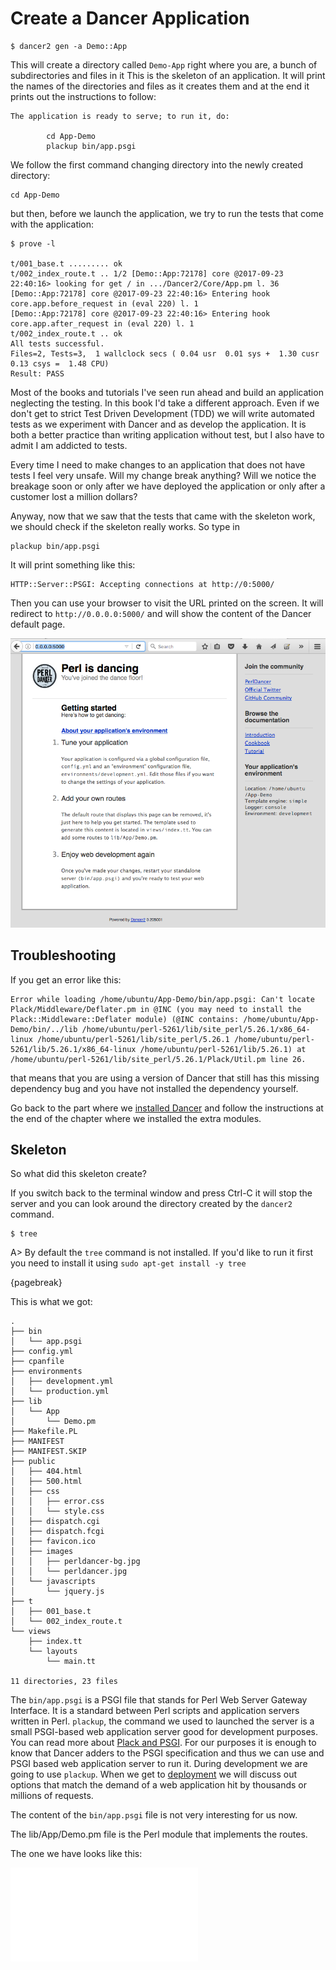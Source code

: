 # Create a Dancer Application



```
$ dancer2 gen -a Demo::App
```

This will create a directory called `Demo-App` right where you are, a bunch of subdirectories and files in it  This is the skeleton of an application. It will print the names of the directories and files as it creates them and at the end it prints out the instructions to follow:

```
The application is ready to serve; to run it, do:

        cd App-Demo
        plackup bin/app.psgi
```

We follow the first command changing directory into the newly created directory:

```
cd App-Demo
```

but then, before we launch the application, we try to run the tests that come with the application:

```
$ prove -l

t/001_base.t ......... ok
t/002_index_route.t .. 1/2 [Demo::App:72178] core @2017-09-23 22:40:16> looking for get / in .../Dancer2/Core/App.pm l. 36
[Demo::App:72178] core @2017-09-23 22:40:16> Entering hook core.app.before_request in (eval 220) l. 1
[Demo::App:72178] core @2017-09-23 22:40:16> Entering hook core.app.after_request in (eval 220) l. 1
t/002_index_route.t .. ok
All tests successful.
Files=2, Tests=3,  1 wallclock secs ( 0.04 usr  0.01 sys +  1.30 cusr  0.13 csys =  1.48 CPU)
Result: PASS
```

Most of the books and tutorials I've seen run ahead and build an application neglecting the testing. In this book I'd take a different approach. Even if we don't get to strict Test Driven Development (TDD) we will write automated tests as we experiment with Dancer and as develop the application. It is both a better practice than writing application without test, but I also have to admit I am addicted to tests.

Every time I need to make changes to an application that does not have tests I feel very unsafe. Will my change break anything? Will we notice the breakage soon or only after we have deployed the application or only after a customer lost a million dollars?

Anyway, now that we saw that the tests that came with the skeleton work, we should check if the skeleton really works. So type in

```
plackup bin/app.psgi
```

It will print something like this:

```
HTTP::Server::PSGI: Accepting connections at http://0:5000/
```

Then you can use your browser to visit the URL printed on the screen. It will redirect to `http://0.0.0.0:5000/` and will show the content of the Dancer default page.

![Dancer default page](images/dancer-default-page.png)


## Troubleshooting

If you get an error like this:

```
Error while loading /home/ubuntu/App-Demo/bin/app.psgi: Can't locate Plack/Middleware/Deflater.pm in @INC (you may need to install the Plack::Middleware::Deflater module) (@INC contains: /home/ubuntu/App-Demo/bin/../lib /home/ubuntu/perl-5261/lib/site_perl/5.26.1/x86_64-linux /home/ubuntu/perl-5261/lib/site_perl/5.26.1 /home/ubuntu/perl-5261/lib/5.26.1/x86_64-linux /home/ubuntu/perl-5261/lib/5.26.1) at /home/ubuntu/perl-5261/lib/site_perl/5.26.1/Plack/Util.pm line 26.
```

that means that you are using a version of Dancer that still has this missing dependency bug and you have not installed the dependency yourself.

Go back to the part where we [installed Dancer](#install-dancer) and follow the instructions at the end of the chapter where we installed the extra modules.

## Skeleton

So what did this skeleton create?

If you switch back to the terminal window and press Ctrl-C it will stop the server and you can look around the directory created by the `dancer2` command.


```
$ tree
```

A> By default the `tree` command is not installed. If you'd like to run it first you need to install it using `sudo apt-get install -y tree`

{pagebreak}

This is what we got:

```
.
├── bin
│   └── app.psgi
├── config.yml
├── cpanfile
├── environments
│   ├── development.yml
│   └── production.yml
├── lib
│   └── App
│       └── Demo.pm
├── Makefile.PL
├── MANIFEST
├── MANIFEST.SKIP
├── public
│   ├── 404.html
│   ├── 500.html
│   ├── css
│   │   ├── error.css
│   │   └── style.css
│   ├── dispatch.cgi
│   ├── dispatch.fcgi
│   ├── favicon.ico
│   ├── images
│   │   ├── perldancer-bg.jpg
│   │   └── perldancer.jpg
│   └── javascripts
│       └── jquery.js
├── t
│   ├── 001_base.t
│   └── 002_index_route.t
└── views
    ├── index.tt
    └── layouts
        └── main.tt

11 directories, 23 files
```

The `bin/app.psgi` is a PSGI file that stands for Perl Web Server Gateway Interface. It is a standard between Perl scripts and application servers written in Perl.
`plackup`, the command we used to launched the server is a small PSGI-based web application server good for development purposes.
You can read more about [Plack and PSGI](http://plackperl.org/). For our purposes it is enough to know that Dancer adders to the PSGI specification and thus we can use and PSGI based web application server to run it. During development we are going to use `plackup`. When we get to [deployment](#deployment) we will discuss out options that match the demand of a web application hit by thousands or millions of requests.

The content of the `bin/app.psgi` file is not very interesting for us now.

The lib/App/Demo.pm file is the Perl module that implements the routes.

The one we have looks like this:

![code/1/lib/App/Demo.pm](code/1/lib/App/Demo.pm)


